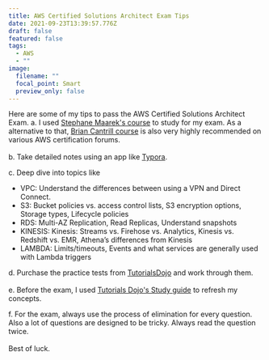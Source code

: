 ```yaml
---
title: AWS Certified Solutions Architect Exam Tips
date: 2021-09-23T13:39:57.776Z
draft: false
featured: false
tags:
  - AWS
  - ""
image:
  filename: ""
  focal_point: Smart
  preview_only: false
---
```

Here are some of my tips to pass the AWS Certified Solutions Architect Exam.
a. I used [Stephane Maarek's course](https://www.udemy.com/course/aws-certified-solutions-architect-associate-saa-c02/) to study for my exam. As a alternative to that, [Brian Cantrill course](https://learn.cantrill.io/p/aws-certified-solutions-architect-associate-saa-c02) is also very highly recommended on various AWS certification forums. \
\
b. Take detailed notes using an app like [Typora](https://typora.io/).

c. Deep dive into topics like

* VPC: Understand the differences between using a VPN and Direct Connect.
* S3: Bucket policies vs. access control lists, S3 encryption options, Storage types, Lifecycle policies
* RDS: Multi-AZ Replication, Read Replicas, Understand snapshots
* KINESIS:  Kinesis: Streams vs. Firehose vs. Analytics, Kinesis vs. Redshift vs. EMR, Athena’s differences from Kinesis
* LAMBDA: Limits/timeouts, Events and what services are generally used with Lambda triggers

d. Purchase the practice tests from [TutorialsDojo](https://portal.tutorialsdojo.com/courses/aws-certified-solutions-architect-associate-practice-exams/) and work through them.\
\
e. Before the exam, I used [Tutorials Dojo's Study guide](https://portal.tutorialsdojo.com/product/tutorials-dojo-study-guide-ebook-aws-certified-solutions-architect-associate/) to refresh my concepts. 

f. For the exam, always use the process of elimination for every question. \
Also a lot of questions are designed to be tricky. Always read the question twice. \
\
Best of luck.